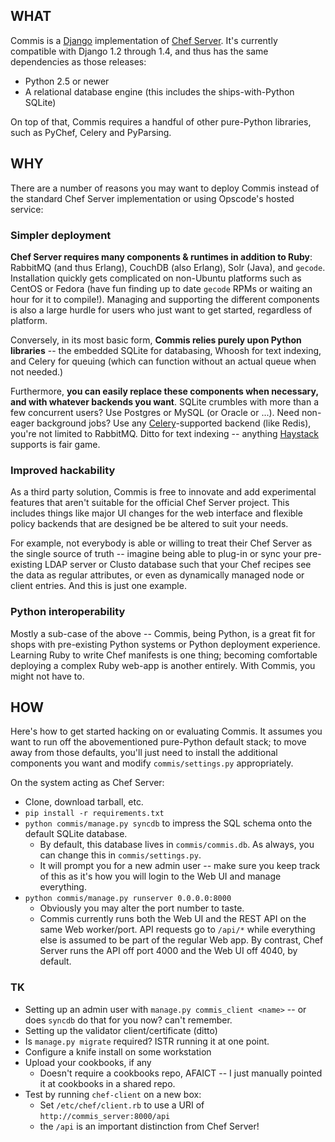 ## WHAT

Commis is a [Django](http://djangoproject.com) implementation of [Chef
Server](http://wiki.opscode.com/display/chef/Chef+Server). It's currently
compatible with Django 1.2 through 1.4, and thus has the same dependencies as
those releases:

* Python 2.5 or newer
* A relational database engine (this includes the ships-with-Python SQLite)

On top of that, Commis requires a handful of other pure-Python libraries, such
as PyChef, Celery and PyParsing.


## WHY

There are a number of reasons you may want to deploy Commis instead of the
standard Chef Server implementation or using Opscode's hosted service:

### Simpler deployment

**Chef Server requires many components & runtimes in addition to Ruby**:
RabbitMQ (and thus Erlang), CouchDB (also Erlang), Solr (Java), and `gecode`.
Installation quickly gets complicated on non-Ubuntu platforms such as CentOS or
Fedora (have fun finding up to date `gecode` RPMs or waiting an hour for it to
compile!).  Managing and supporting the different components is also a large
hurdle for users who just want to get started, regardless of platform.

Conversely, in its most basic form, **Commis relies purely upon Python
libraries** -- the embedded SQLite for databasing, Whoosh for text indexing,
and Celery for queuing (which can function without an actual queue when not
needed.)

Furthermore, **you can easily replace these components when necessary, and with
whatever backends you want**.  SQLite crumbles with more than a few concurrent
users? Use Postgres or MySQL (or Oracle or ...). Need non-eager background
jobs? Use any [Celery](http://celeryproject.org/)-supported backend (like
Redis), you're not limited to RabbitMQ. Ditto for text indexing -- anything
[Haystack](http://haystacksearch.org/) supports is fair game.

### Improved hackability

As a third party solution, Commis is free to innovate and add experimental
features that aren't suitable for the official Chef Server project. This
includes things like major UI changes for the web interface and flexible policy
backends that are designed be be altered to suit your needs.

For example, not everybody is able or willing to treat their Chef Server as the
single source of truth -- imagine being able to plug-in or sync your
pre-existing LDAP server or Clusto database such that your Chef recipes see the
data as regular attributes, or even as dynamically managed node or client
entries. And this is just one example.

### Python interoperability

Mostly a sub-case of the above -- Commis, being Python, is a great fit for
shops with pre-existing Python systems or Python deployment experience.
Learning Ruby to write Chef manifests is one thing; becoming comfortable
deploying a complex Ruby web-app is another entirely. With Commis, you might
not have to.


## HOW

Here's how to get started hacking on or evaluating Commis. It assumes you want
to run off the abovementioned pure-Python default stack; to move away from
those defaults, you'll just need to install the additional components you want
and modify `commis/settings.py` appropriately.

On the system acting as Chef Server:

* Clone, download tarball, etc.
* `pip install -r requirements.txt`
* `python commis/manage.py syncdb` to impress the SQL schema onto the default
  SQLite database.
    * By default, this database lives in `commis/commis.db`. As always, you can
    change this in `commis/settings.py`.
    * It will prompt you for a new admin user -- make sure you keep track of
    this as it's how you will login to the Web UI and manage everything.
* `python commis/manage.py runserver 0.0.0.0:8000`
    * Obviously you may alter the port number to taste.
    * Commis currently runs both the Web UI and the REST API on the same Web
    worker/port. API requests go to `/api/*` while everything else is assumed
    to be part of the regular Web app. By contrast, Chef Server runs the API
    off port 4000 and the Web UI off 4040, by default.

### TK

* Setting up an admin user with `manage.py commis_client <name>` -- or does
  `syncdb` do that for you now? can't remember.
* Setting up the validator client/certificate (ditto)
* Is `manage.py migrate` required? ISTR running it at one point.
* Configure a knife install on some workstation
* Upload your cookbooks, if any
    * Doesn't require a cookbooks repo, AFAICT -- I just manually pointed it at
    cookbooks in a shared repo.
* Test by running `chef-client` on a new box:
    * Set `/etc/chef/client.rb` to use a URI of `http://commis_server:8000/api`
    - the `/api` is an important distinction from Chef Server!
